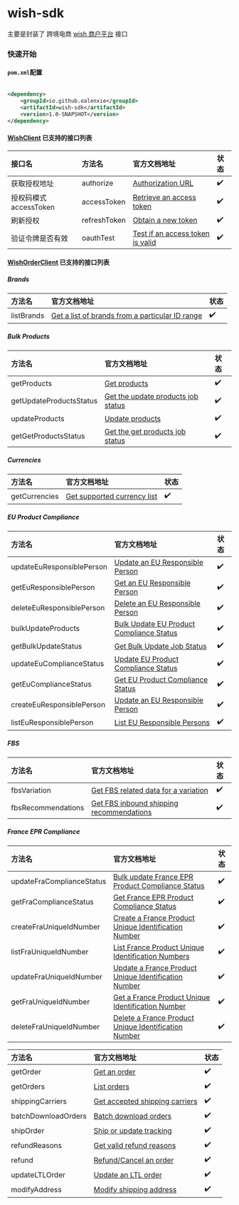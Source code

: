 wish-sdk
======

主要是封装了 跨境电商 [wish 商户平台](https://china-merchant.wish.com/documentation/api/v3/explorer) 接口

### 快速开始

#### `pom.xml`配置

```xml

<dependency>
    <groupId>io.github.ealenxie</groupId>
    <artifactId>wish-sdk</artifactId>
    <version>1.0-SNAPSHOT</version>
</dependency>
```

#### [WishClient](https://github.com/EalenXie/sdk-all/blob/main/wish-sdk/src/main/java/io/github/ealenxie/wish/WishClient.java) 已支持的接口列表

| 接口名              | 方法名          | 官方文档地址                                                                                                                 | 状态  |
|:-----------------|:-------------|:-----------------------------------------------------------------------------------------------------------------------|:----|
| 获取授权地址           | authorize    | [Authorization URL](https://china-merchant.wish.com/documentation/api/v3/reference#section/Authentication)             | ✔️  |
| 授权码模式accessToken | accessToken  | [Retrieve an access token](https://china-merchant.wish.com/documentation/api/v3/reference#section/Authentication)      | ✔️  |
| 刷新授权             | refreshToken | [Obtain a new token](https://www.merchant.wish.com/documentation/api/v3/reference#operation/oauthRefreshToken)         | ✔️  |
| 验证令牌是否有效         | oauthTest    | [Test if an access token is valid](https://china-merchant.wish.com/documentation/api/v3/reference#operation/oauthTest) | ✔️  |

#### [WishOrderClient](https://github.com/EalenXie/sdk-all/blob/main/wish-sdk/src/main/java/io/github/ealenxie/wish/WishOrderClient.java) 已支持的接口列表

##### Brands

| 方法名        | 官方文档地址                                                                                                                                 | 状态  |
|:-----------|:---------------------------------------------------------------------------------------------------------------------------------------|:----|
| listBrands | [Get a list of brands from a particular ID range](https://china-merchant.wish.com/documentation/api/v3/reference#operation/listBrands) | ✔️  |

##### Bulk Products

| 方法名                     | 官方文档地址                                                                                                                                 | 状态  |
|:------------------------|:---------------------------------------------------------------------------------------------------------------------------------------|:----|
| getProducts             | [Get products](https://china-merchant.wish.com/documentation/api/v3/reference#operation/getProducts)                                   | ✔️  |
| getUpdateProductsStatus | [Get the update products job status](https://china-merchant.wish.com/documentation/api/v3/reference#operation/getUpdateProductsStatus) | ✔️  |
| updateProducts          | [Update products](https://china-merchant.wish.com/documentation/api/v3/reference#operation/updateProducts)                             | ✔️  |
| getGetProductsStatus    | [Get the get products job status](https://china-merchant.wish.com/documentation/api/v3/reference#operation/getGetProductsStatus)       | ✔️  |

##### Currencies

| 方法名           | 官方文档地址                                                                                                                | 状态  |
|:--------------|:----------------------------------------------------------------------------------------------------------------------|:----|
| getCurrencies | [Get supported currency list](https://china-merchant.wish.com/documentation/api/v3/reference#operation/getCurrencies) | ✔️  |

##### EU Product Compliance

| 方法名                       | 官方文档地址                                                                                                                                          | 状态  |
|:--------------------------|:------------------------------------------------------------------------------------------------------------------------------------------------|:----|
| updateEuResponsiblePerson | [Update an EU Responsible Person](https://china-merchant.wish.com/documentation/api/v3/reference#operation/updateEUResponsiblePerson)           | ✔️  |
| getEuResponsiblePerson    | [Get an EU Responsible Person](https://china-merchant.wish.com/documentation/api/v3/reference#operation/getEUResponsiblePerson)                 | ✔️  |
| deleteEuResponsiblePerson | [Delete an EU Responsible Person](https://china-merchant.wish.com/documentation/api/v3/reference#operation/deleteEUResponsiblePerson)           | ✔️  |
| bulkUpdateProducts        | [Bulk Update EU Product Compliance Status](https://china-merchant.wish.com/documentation/api/v3/reference#operation/BulkUpdateProducts)         | ✔️  |
| getBulkUpdateStatus       | [Get Bulk Update Job Status](https://china-merchant.wish.com/documentation/api/v3/reference#operation/GetBulkUpdateStatus)                      | ✔️  |
| updateEuComplianceStatus  | [Update EU Product Compliance Status](https://china-merchant.wish.com/documentation/api/v3/reference#operation/updateEUProductComplianceStatus) | ✔️  |
| getEuComplianceStatus     | [Get EU Product Compliance Status](https://china-merchant.wish.com/documentation/api/v3/reference#operation/getEUProductComplianceStatus)       | ✔️  |
| createEuResponsiblePerson | [Update an EU Responsible Person](https://china-merchant.wish.com/documentation/api/v3/reference#operation/createEUResponsiblePerson)           | ✔️  |
| listEuResponsiblePerson   | [List EU Responsible Persons](https://china-merchant.wish.com/documentation/api/v3/reference#operation/listEUResponsiblePerson)                 | ✔️  |

##### FBS

| 方法名                | 官方文档地址                                                                                                                                  | 状态  |
|:-------------------|:----------------------------------------------------------------------------------------------------------------------------------------|:----|
| fbsVariation       | [Get FBS related data for a variation](https://china-merchant.wish.com/documentation/api/v3/reference#operation/fbsVariation)           | ✔️  |
| fbsRecommendations | [Get FBS inbound shipping recommendations](https://china-merchant.wish.com/documentation/api/v3/reference#operation/fbsRecommendations) | ✔️  |

##### France EPR Compliance

| 方法名                       | 官方文档地址                                                                                                                                                                         | 状态  |
|:--------------------------|:-------------------------------------------------------------------------------------------------------------------------------------------------------------------------------|:----|
| updateFraComplianceStatus | [Bulk update France EPR Product Compliance Status](https://china-merchant.wish.com/documentation/api/v3/reference#operation/updateFranceEPRProductComplianceStatus)            | ✔️  |
| getFraComplianceStatus    | [Get France EPR Product Compliance Status](https://china-merchant.wish.com/documentation/api/v3/reference#operation/getFranceEPRProductComplianceStatus)                       | ✔️  |
| createFraUniqueIdNumber   | [Create a France Product Unique Identification Number](https://china-merchant.wish.com/documentation/api/v3/reference#operation/createFranceProductUniqueIdentificationNumber) | ✔️  |
| listFraUniqueIdNumber     | [List France Product Unique Identification Numbers](https://china-merchant.wish.com/documentation/api/v3/reference#operation/listFranceProductUniqueIdentificationNumber)      | ✔️  |
| updateFraUniqueIdNumber   | [Update a France Product Unique Identification Number](https://china-merchant.wish.com/documentation/api/v3/reference#operation/updateFranceProductUniqueIdentificationNumber) | ✔️  |
| getFraUniqueIdNumber      | [Get a France Product Unique Identification Number](https://china-merchant.wish.com/documentation/api/v3/reference#operation/getFranceProductUniqueIdentificationNumber)       | ✔️  |
| deleteFraUniqueIdNumber   | [Delete a France Product Unique Identification Number](https://china-merchant.wish.com/documentation/api/v3/reference#operation/deleteFranceProductUniqueIdentificationNumber) | ✔️  |

| 方法名                 | 官方文档地址                                                                                                                         | 状态  |
|:--------------------|:-------------------------------------------------------------------------------------------------------------------------------|:----|
| getOrder            | [Get an order](https://china-merchant.wish.com/documentation/api/v3/reference#operation/GetOrder)                              | ✔️  |
| getOrders           | [List orders](https://china-merchant.wish.com/documentation/api/v3/reference#operation/GetMultipleOrders)                      | ✔️  |
| shippingCarriers    | [Get accepted shipping carriers](https://china-merchant.wish.com/documentation/api/v3/reference#operation/GetShippingCarriers) | ✔️  |
| batchDownloadOrders | [Batch download orders](https://china-merchant.wish.com/documentation/api/v3/reference#operation/downloadOrders)               | ✔️  |
| shipOrder           | [Ship or update tracking](https://china-merchant.wish.com/documentation/api/v3/reference#operation/ShipOrder)                  | ✔️  |
| refundReasons       | [Get valid refund reasons](https://china-merchant.wish.com/documentation/api/v3/reference#operation/GetValidRefundReasons)     | ✔️  |
| refund              | [Refund/Cancel an order](https://china-merchant.wish.com/documentation/api/v3/reference#operation/RefundOrder)                 | ✔️  |
| updateLTLOrder      | [Update an LTL order](https://china-merchant.wish.com/documentation/api/v3/reference#operation/UpdateOrder)                    | ✔️  |
| modifyAddress       | [Modify shipping address](https://china-merchant.wish.com/documentation/api/v3/reference#operation/ModifyAddress)              | ✔️  |

